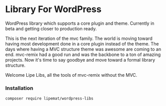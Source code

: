 # Library For WordPress
WordPress library which supports a core plugin and theme.
Currently in beta and getting closer to production ready.

This is the next iteration of the mvc family. The world is moving toward having most development done in a core plugin instead of the theme. The days where having a MVC structure theme was awesome are coming to an end. mvc-remix had a good run and was the backbone to a ton of amazing projects. Now it's time to say goodbye and move toward a formal library structure.

Welcome Lipe Libs, all the tools of mvc-remix without the MVC. 

### Installation
``` sh 
composer require lipemat/wordpress-libs
```



